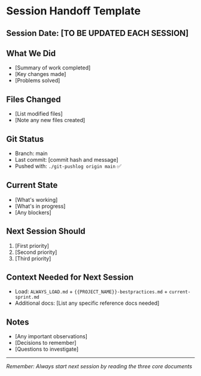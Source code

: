 # Session Handoff Template

## Session Date: [TO BE UPDATED EACH SESSION]

## What We Did
- [Summary of work completed]
- [Key changes made]
- [Problems solved]

## Files Changed
- [List modified files]
- [Note any new files created]

## Git Status
- Branch: main
- Last commit: [commit hash and message]
- Pushed with: `./git-pushlog origin main` ✅

## Current State
- [What's working]
- [What's in progress]
- [Any blockers]

## Next Session Should
1. [First priority]
2. [Second priority]
3. [Third priority]

## Context Needed for Next Session
- Load: `ALWAYS_LOAD.md` + `{{PROJECT_NAME}}-bestpractices.md` + `current-sprint.md`
- Additional docs: [List any specific reference docs needed]

## Notes
- [Any important observations]
- [Decisions to remember]
- [Questions to investigate]

---
*Remember: Always start next session by reading the three core documents*
